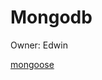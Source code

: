 # Mongodb

Owner: Edwin

[mongoose](Mongodb%20304825b342254297b640d6c5fda09f49/mongoose%20262f205287b548efa544e6ff2cf7da0a.md)
